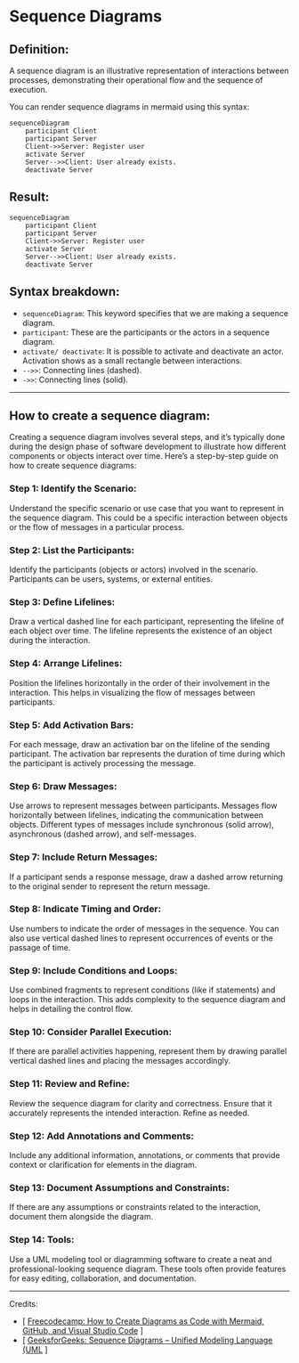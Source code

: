 # Sequence Diagrams

## Definition:
A sequence diagram is an illustrative representation of interactions between processes, demonstrating their operational flow and the sequence of execution.

You can render sequence diagrams in mermaid using this syntax:
```
sequenceDiagram
    participant Client
    participant Server
    Client->>Server: Register user
    activate Server
    Server-->>Client: User already exists.
    deactivate Server
```

## Result:
```mermaid
sequenceDiagram
    participant Client
    participant Server
    Client->>Server: Register user
    activate Server
    Server-->>Client: User already exists.
    deactivate Server
```

## Syntax breakdown:
* `sequenceDiagram`: This keyword specifies that we are making a sequence diagram.
* `participant`: These are the participants or the actors in a sequence diagram.
* `activate/ deactivate`: It is possible to activate and deactivate an actor. Activation shows as a small rectangle between interactions.
* `-->>`: Connecting lines (dashed).
* `->>`: Connecting lines (solid).

___

## How to create a sequence diagram:
Creating a sequence diagram involves several steps, and it’s typically done during the design phase of software development to illustrate how different components or objects interact over time. Here’s a step-by-step guide on how to create sequence diagrams:

### Step 1: Identify the Scenario:
Understand the specific scenario or use case that you want to represent in the sequence diagram. This could be a specific interaction between objects or the flow of messages in a particular process.

### Step 2: List the Participants:
Identify the participants (objects or actors) involved in the scenario. Participants can be users, systems, or external entities.

### Step 3: Define Lifelines:
Draw a vertical dashed line for each participant, representing the lifeline of each object over time. The lifeline represents the existence of an object during the interaction.

### Step 4: Arrange Lifelines:
Position the lifelines horizontally in the order of their involvement in the interaction. This helps in visualizing the flow of messages between participants.

### Step 5: Add Activation Bars:
For each message, draw an activation bar on the lifeline of the sending participant. The activation bar represents the duration of time during which the participant is actively processing the message.

### Step 6: Draw Messages:
Use arrows to represent messages between participants. Messages flow horizontally between lifelines, indicating the communication between objects. Different types of messages include synchronous (solid arrow), asynchronous (dashed arrow), and self-messages.

### Step 7: Include Return Messages:
If a participant sends a response message, draw a dashed arrow returning to the original sender to represent the return message.

### Step 8: Indicate Timing and Order:
Use numbers to indicate the order of messages in the sequence. You can also use vertical dashed lines to represent occurrences of events or the passage of time.

### Step 9: Include Conditions and Loops:
Use combined fragments to represent conditions (like if statements) and loops in the interaction. This adds complexity to the sequence diagram and helps in detailing the control flow.

### Step 10: Consider Parallel Execution:
If there are parallel activities happening, represent them by drawing parallel vertical dashed lines and placing the messages accordingly.

### Step 11: Review and Refine:
Review the sequence diagram for clarity and correctness. Ensure that it accurately represents the intended interaction. Refine as needed.

### Step 12: Add Annotations and Comments:
Include any additional information, annotations, or comments that provide context or clarification for elements in the diagram.

### Step 13: Document Assumptions and Constraints:
If there are any assumptions or constraints related to the interaction, document them alongside the diagram.

### Step 14: Tools:
Use a UML modeling tool or diagramming software to create a neat and professional-looking sequence diagram. These tools often provide features for easy editing, collaboration, and documentation.

___

Credits:
* [ [Freecodecamp: How to Create Diagrams as Code with Mermaid, GitHub, and Visual Studio Code](https://www.freecodecamp.org/news/diagrams-as-code-with-mermaid-github-and-vs-code/) ]
* [ [GeeksforGeeks: Sequence Diagrams – Unified Modeling Language (UML](https://www.geeksforgeeks.org/unified-modeling-language-uml-sequence-diagrams/) ] 
